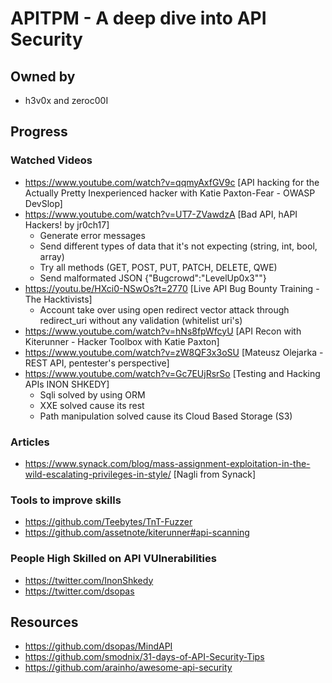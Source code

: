 # APITPM - A deep dive into API Security
## Owned by 
- h3v0x and zeroc00I
## Progress
### Watched Videos
- https://www.youtube.com/watch?v=qqmyAxfGV9c [API hacking for the Actually Pretty Inexperienced hacker with Katie Paxton-Fear - OWASP DevSlop]
- https://www.youtube.com/watch?v=UT7-ZVawdzA [Bad API, hAPI Hackers! by jr0ch17]
  - Generate error messages
  - Send different types of data that it's not expecting (string, int, bool, array)
  - Try all methods (GET, POST, PUT, PATCH, DELETE, QWE)
  - Send malformated JSON {"Bugcrowd":"LevelUp0x3""}
- https://youtu.be/HXci0-NSwOs?t=2770 [Live API Bug Bounty Training - The Hacktivists]
  - Account take over using open redirect vector attack through redirect_uri without any validation (whitelist uri's)
- https://www.youtube.com/watch?v=hNs8fpWfcyU [API Recon with Kiterunner - Hacker Toolbox with Katie Paxton]
- https://www.youtube.com/watch?v=zW8QF3x3oSU [Mateusz Olejarka - REST API, pentester's perspective]
- https://www.youtube.com/watch?v=Gc7EUjRsrSo [Testing and Hacking APIs INON SHKEDY]
  - Sqli solved by using ORM
  - XXE solved cause its rest
  - Path manipulation solved cause its Cloud Based Storage (S3)
### Articles
- https://www.synack.com/blog/mass-assignment-exploitation-in-the-wild-escalating-privileges-in-style/ [Nagli from Synack]
### Tools to improve skills
- https://github.com/Teebytes/TnT-Fuzzer
- https://github.com/assetnote/kiterunner#api-scanning
### People High Skilled on API VUlnerabilities
- https://twitter.com/InonShkedy
- https://twitter.com/dsopas
## Resources
- https://github.com/dsopas/MindAPI
- https://github.com/smodnix/31-days-of-API-Security-Tips
- https://github.com/arainho/awesome-api-security
